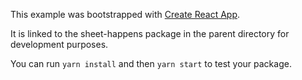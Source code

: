 This example was bootstrapped with [Create React App](https://github.com/facebook/create-react-app).

It is linked to the sheet-happens package in the parent directory for development purposes.

You can run `yarn install` and then `yarn start` to test your package.
